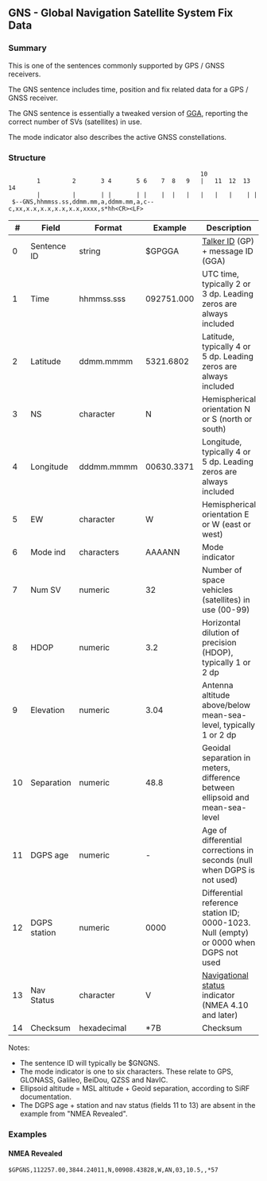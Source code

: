 ## GNS - Global Navigation Satellite System Fix Data

### Summary

This is one of the sentences commonly supported by GPS / GNSS receivers.

The GNS sentence includes time, position and fix related data for a GPS / GNSS receiver.

The GNS sentence is essentially a tweaked version of [GGA](gga.md), reporting the correct number of SVs (satellites) in use.

The mode indicator also describes the active GNSS constellations.



### Structure

```
                                                      10
        1         2       3 4       5 6    7  8   9   |   11  12  13 14
        |         |       | |       | |    |  |   |   |   |   |    | |
 $--GNS,hhmmss.ss,ddmm.mm,a,ddmm.mm,a,c--c,xx,x.x,x.x,x.x,x.x,xxxx,s*hh<CR><LF>
```

| #    | Field        | Format      | Example    | Description                                                  |
| ---- | ------------ | ----------- | ---------- | ------------------------------------------------------------ |
| 0    | Sentence ID  | string      | $GPGGA     | [Talker ID](../lookups/talker-id.md) (GP) + message ID (GGA) |
| 1    | Time         | hhmmss.sss  | 092751.000 | UTC time, typically 2 or 3 dp. Leading zeros are always included |
| 2    | Latitude     | ddmm.mmmm   | 5321.6802  | Latitude, typically 4 or 5 dp. Leading zeros are always included |
| 3    | NS           | character   | N          | Hemispherical orientation N or S (north or south)            |
| 4    | Longitude    | dddmm.mmmm  | 00630.3371 | Longitude, typically 4 or 5 dp. Leading zeros are always included |
| 5    | EW           | character   | W          | Hemispherical orientation E or W (east or west)              |
| 6    | Mode ind     | characters  | AAAANN     | Mode indicator                                               |
| 7    | Num SV       | numeric     | 32         | Number of space vehicles (satellites) in use (00-99)         |
| 8    | HDOP         | numeric     | 3.2        | Horizontal dilution of precision (HDOP), typically 1 or 2 dp |
| 9    | Elevation    | numeric     | 3.04       | Antenna altitude above/below mean-sea-level, typically 1 or 2 dp |
| 10   | Separation   | numeric     | 48.8       | Geoidal separation in meters, difference between ellipsoid and mean-sea-level |
| 11   | DGPS age     | numeric     | -          | Age of differential corrections in seconds (null when DGPS is not used) |
| 12   | DGPS station | numeric     | 0000       | Differential reference station ID; 0000-1023. Null (empty) or 0000 when DGPS not used |
| 13   | Nav Status   | character   | V          | [Navigational status](../lookups/nav-status.md) indicator (NMEA 4.10 and later) |
| 14   | Checksum     | hexadecimal | \*7B       | Checksum                                                     |

Notes:

- The sentence ID will typically be $GNGNS.
- The mode indicator is one to six characters. These relate to GPS, GLONASS, Galileo, BeiDou, QZSS and NavIC.
- Ellipsoid altitude = MSL altitude + Geoid separation, according to SiRF documentation.
- The DGPS age + station and nav status (fields 11 to 13) are absent in the example from "NMEA Revealed".



### Examples

#### NMEA Revealed

```
$GPGNS,112257.00,3844.24011,N,00908.43828,W,AN,03,10.5,,*57
```

